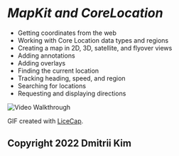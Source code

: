 # *MapKit and CoreLocation*

* Getting coordinates from the web
* Working with Core Location data types and regions
* Creating a map in 2D, 3D, satellite, and flyover views
* Adding annotations
* Adding overlays
* Finding the current location
* Tracking heading, speed, and region
* Searching for locations
* Requesting and displaying directions


<img src='https://github.com/MityaKimchanskii/MapKit/blob/main/MapKit.gif' title='Video Walkthrough' width='' alt='Video Walkthrough' />

GIF created with [LiceCap](http://www.cockos.com/licecap/).

## Copyright 2022 Dmitrii Kim

    
  
    


